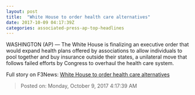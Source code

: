 ```yaml
---
layout: post
title:  "White House to order health care alternatives"
date: 2017-10-09 04:17:39Z
categories: associated-press-ap-top-headlines
---
```


WASHINGTON (AP) — The White House is finalizing an executive order that would expand health plans offered by associations to allow individuals to pool together and buy insurance outside their states, a unilateral move that follows failed efforts by Congress to overhaul the health care system.


Full story on F3News: [White House to order health care alternatives](http://www.f3nws.com/n/2ajzrC)

> Posted on: Monday, October 9, 2017 4:17:39 AM
